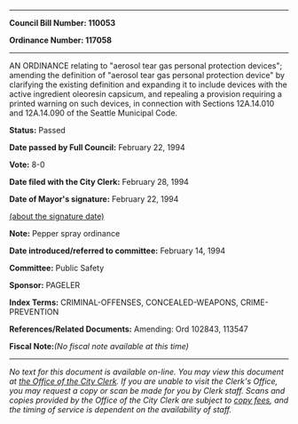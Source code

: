 

********

**Council Bill Number: 110053**
   
**Ordinance Number: 117058**
********

 AN ORDINANCE relating to "aerosol tear gas personal protection devices"; amending the definition of "aerosol tear gas personal protection device" by clarifying the existing definition and expanding it to include devices with the active ingredient oleoresin capsicum, and repealing a provision requiring a printed warning on such devices, in connection with Sections 12A.14.010 and 12A.14.090 of the Seattle Municipal Code.

**Status:** Passed
   
**Date passed by Full Council:** February 22, 1994
   
**Vote:** 8-0
   
**Date filed with the City Clerk:** February 28, 1994
   
**Date of Mayor's signature:** February 22, 1994
   
[(about the signature date)](/~public/approvaldate.htm)
   
   
**Note:** Pepper spray ordinance

   
**Date introduced/referred to committee:** February 14, 1994
   
**Committee:** Public Safety
   
**Sponsor:** PAGELER
   
   
**Index Terms:** CRIMINAL-OFFENSES, CONCEALED-WEAPONS, CRIME-PREVENTION

**References/Related Documents:** Amending: Ord 102843, 113547

**Fiscal Note:**_(No fiscal note available at this time)_
********

_No text for this document is available on-line. You may view this document at [the Office of the City Clerk](http://www.seattle.gov/leg/clerk/contactUs.htm). If you are unable to visit the Clerk's Office, you may request a copy or scan be made for you by Clerk staff. Scans and copies provided by the Office of the City Clerk are subject to [copy fees](http://clerk.seattle.gov/~public/clerkfees.htm), and the timing of service is dependent on the availability of staff._


